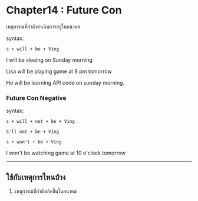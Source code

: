# Chapter14 : Future Con

เหตุการณที่กำลังดำเนินการอยู่ในอนาคต

syntax:

    s + will + be + Ving

I will be sleeing on Sunday morning

Lisa will be playing game at 8 pm tomorrow

He will be learning API code on sunday morning.

### Future Con Negative

syntax:

    s + will + not + be + Ving

    S'll not + be + Ving

    s + won't + be + Ving

I won't be watching game at 10 o'clock tomorrow

---

## ใช้กับเหตุการไหนบ้าง

1. เหตุการณ์ที่กำลังเกิดขึ้นในอนาคต
